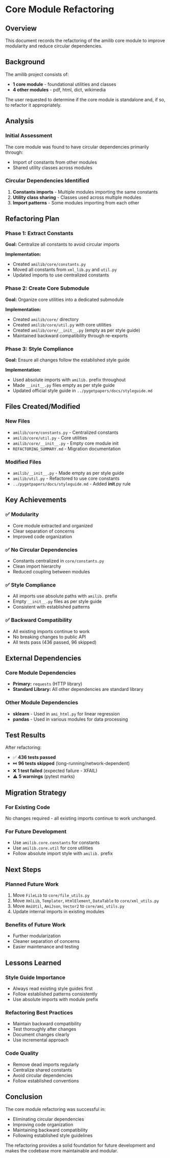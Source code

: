 # Core Module Refactoring

## Overview

This document records the refactoring of the amilib core module to improve modularity and reduce circular dependencies.

## Background

The amilib project consists of:
- **1 core module** - foundational utilities and classes
- **4 other modules** - pdf, html, dict, wikimedia

The user requested to determine if the core module is standalone and, if so, to refactor it appropriately.

## Analysis

### Initial Assessment

The core module was found to have circular dependencies primarily through:
- Import of constants from other modules
- Shared utility classes across modules

### Circular Dependencies Identified

1. **Constants imports** - Multiple modules importing the same constants
2. **Utility class sharing** - Classes used across multiple modules
3. **Import patterns** - Some modules importing from each other

## Refactoring Plan

### Phase 1: Extract Constants

**Goal:** Centralize all constants to avoid circular imports

**Implementation:**
- Created `amilib/core/constants.py`
- Moved all constants from `xml_lib.py` and `util.py`
- Updated imports to use centralized constants

### Phase 2: Create Core Submodule

**Goal:** Organize core utilities into a dedicated submodule

**Implementation:**
- Created `amilib/core/` directory
- Created `amilib/core/util.py` with core utilities
- Created `amilib/core/__init__.py` (empty as per style guide)
- Maintained backward compatibility through re-exports

### Phase 3: Style Compliance

**Goal:** Ensure all changes follow the established style guide

**Implementation:**
- Used absolute imports with `amilib.` prefix throughout
- Made `__init__.py` files empty as per style guide
- Updated official style guide in `../pygetpapers/docs/styleguide.md`

## Files Created/Modified

### New Files
- `amilib/core/constants.py` - Centralized constants
- `amilib/core/util.py` - Core utilities
- `amilib/core/__init__.py` - Empty core module init
- `REFACTORING_SUMMARY.md` - Migration documentation

### Modified Files
- `amilib/__init__.py` - Made empty as per style guide
- `amilib/util.py` - Refactored to use core constants
- `../pygetpapers/docs/styleguide.md` - Added __init__.py rule

## Key Achievements

### ✅ Modularity
- Core module extracted and organized
- Clear separation of concerns
- Improved code organization

### ✅ No Circular Dependencies
- Constants centralized in `core/constants.py`
- Clean import hierarchy
- Reduced coupling between modules

### ✅ Style Compliance
- All imports use absolute paths with `amilib.` prefix
- Empty `__init__.py` files as per style guide
- Consistent with established patterns

### ✅ Backward Compatibility
- All existing imports continue to work
- No breaking changes to public API
- All tests pass (436 passed, 96 skipped)

## External Dependencies

### Core Module Dependencies
- **Primary:** `requests` (HTTP library)
- **Standard Library:** All other dependencies are standard library

### Other Module Dependencies
- **sklearn** - Used in `ami_html.py` for linear regression
- **pandas** - Used in various modules for data processing

## Test Results

After refactoring:
- ✅ **436 tests passed**
- ⏭️ **96 tests skipped** (long-running/network-dependent)
- ❌ **1 test failed** (expected failure - XFAIL)
- ⚠️ **5 warnings** (pytest marks)

## Migration Strategy

### For Existing Code
No changes required - all existing imports continue to work unchanged.

### For Future Development
- Use `amilib.core.constants` for constants
- Use `amilib.core.util` for core utilities
- Follow absolute import style with `amilib.` prefix

## Next Steps

### Planned Future Work
1. Move `FileLib` to `core/file_utils.py`
2. Move `XmlLib`, `Templater`, `HtmlElement`, `DataTable` to `core/xml_utils.py`
3. Move `AmiUtil`, `AmiJson`, `Vector2` to `core/ami_utils.py`
4. Update internal imports in existing modules

### Benefits of Future Work
- Further modularization
- Cleaner separation of concerns
- Easier maintenance and testing

## Lessons Learned

### Style Guide Importance
- Always read existing style guides first
- Follow established patterns consistently
- Use absolute imports with module prefix

### Refactoring Best Practices
- Maintain backward compatibility
- Test thoroughly after changes
- Document changes clearly
- Use incremental approach

### Code Quality
- Remove dead imports regularly
- Centralize shared constants
- Avoid circular dependencies
- Follow established conventions

## Conclusion

The core module refactoring was successful in:
- Eliminating circular dependencies
- Improving code organization
- Maintaining backward compatibility
- Following established style guidelines

The refactoring provides a solid foundation for future development and makes the codebase more maintainable and modular. 